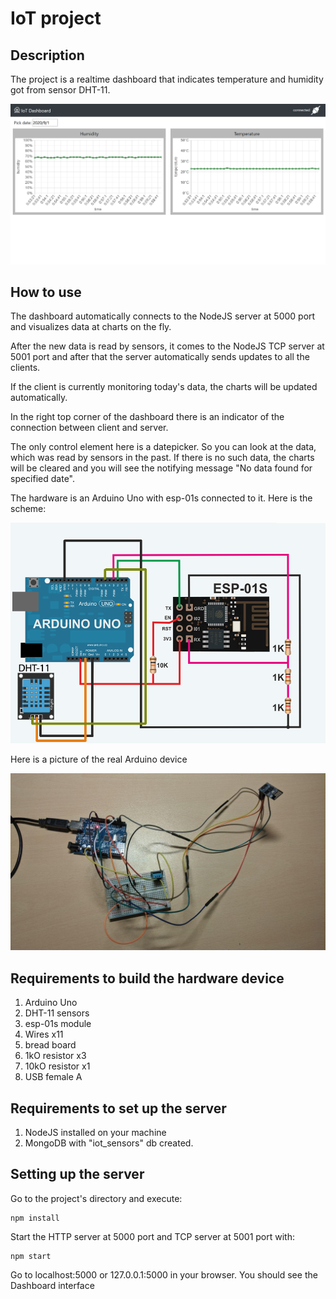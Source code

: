 # IoT project
## Description
The project is a realtime dashboard that indicates temperature and humidity got from sensor DHT-11. 

![image](screenshots/screenshot1.png)

## How to use
The dashboard automatically connects to the NodeJS server at 5000 port and visualizes data at charts on the fly. 

After the new data is read by sensors, it comes to the NodeJS TCP server at 5001 port and after that the server automatically sends updates to all the clients. 

If the client is currently monitoring today's data, the charts will be updated automatically. 

In the right top corner of the dashboard there is an indicator of the connection between client and server.

The only control element here is a datepicker. So you can look at the data, which was read by sensors in the past. If there is no such data, the charts will be cleared and you will see the notifying message "No data found for specified date".

The hardware is an Arduino Uno with esp-01s connected to it. Here is the scheme:

![image](screenshots/screenshot2.png)

Here is a picture of the real Arduino device

![image](screenshots/screenshot3.jpg)

## Requirements to build the hardware device
1. Arduino Uno
2. DHT-11 sensors
3. esp-01s module
4. Wires x11 
5. bread board
6. 1kO resistor x3
7. 10kO resistor x1
8. USB female A

## Requirements to set up the server
1. NodeJS installed on your machine
2. MongoDB with "iot_sensors" db created.

## Setting up the server
Go to the project's directory and execute:
```
npm install
```
Start the HTTP server at 5000 port and TCP server at 5001 port with:
```
npm start
```
Go to localhost:5000 or 127.0.0.1:5000 in your browser. You should see the Dashboard interface










